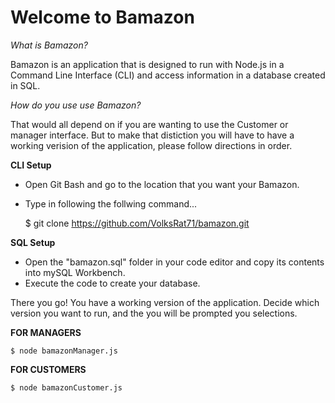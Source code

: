 # Welcome to Bamazon

*What is Bamazon?*

Bamazon is an application that is designed to run with Node.js in a Command Line Interface (CLI) and access information in a database created in SQL. 

*How do you use use Bamazon?*

That would all depend on if you are wanting to use the Customer or manager interface. But to make that distiction you will have to have a working verision of the application, please follow directions in order.

**CLI Setup**	

* Open Git Bash and go to the location that you want your Bamazon.
* Type in following the follwing command...
	
	$ git clone https://github.com/VolksRat71/bamazon.git

**SQL Setup**

* Open the "bamazon.sql" folder in your code editor and copy its contents into mySQL Workbench.
* Execute the code to create your database.


There you go! You have a working version of the application. Decide which version you want to run, and the you will be prompted you selections. 

**FOR MANAGERS**

	$ node bamazonManager.js


**FOR CUSTOMERS**

	$ node bamazonCustomer.js



